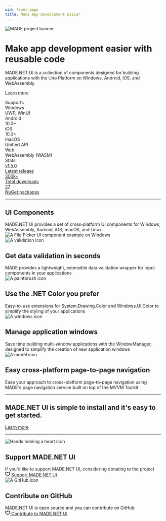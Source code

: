 ```yaml
---
uid: front-page
title: Make App Development Easier
---
```


<img src="images/ProjectBanner.png" alt="MADE project banner" class="hero-image" />

<div class="hero-layout highlight-section">
  <h1 class="hero-title">
    Make app development easier with reusable code
  </h1>

  <div class="hero-subtitle">
    MADE.NET UI is a collection of components designed for building applications with the Uno Platform on Windows, Android, iOS, and WebAssembly.
  </div>

  <div class="hero-actions mb-5">
<span class="button accent-button">

[Learn more](articles/intro.md)

</span>
  </div>

</div>

<div class="highlight-section">
  <span class="small-heading">
    Supports
  </span>
  <div class="stats-container d-flex flex-row flex-wrap">
    <div class="stat">
      <span>
        <div class="stat-container">
          <div class="stat-header">
            <span>
              Windows
            </span>
          </div>
          <div class="stat-content">
            <span>
              UWP, WinUI
            </span>
          </div>
        </div>
      </span>
    </div>
    <div class="stat">
      <span>
        <div class="stat-container">
          <div class="stat-header">
            <span>
              Android
            </span>
          </div>
          <div class="stat-content">
            <span>
              10.0+
            </span>
          </div>
        </div>
      </span>
    </div>
    <div class="stat">
      <span>
        <div class="stat-container">
          <div class="stat-header">
            <span>
              iOS
            </span>
          </div>
          <div class="stat-content">
            <span>
              10.0+
            </span>
          </div>
        </div>
      </span>
    </div>
    <div class="stat">
      <span>
        <div class="stat-container">
          <div class="stat-header">
            <span>
              macOS
            </span>
          </div>
          <div class="stat-content">
            <span>
              Unified API
            </span>
          </div>
        </div>
      </span>
    </div>
    <div class="stat">
      <span>
        <div class="stat-container">
          <div class="stat-header">
            <span>
              Web
            </span>
          </div>
          <div class="stat-content">
            <span>
              WebAssembly (WASM)
            </span>
          </div>
        </div>
      </span>
    </div>
  </div>
</div>

<div class="highlight-section home-row">
  <span class="small-heading">
    Stats
  </span>
  <div class="stats-container d-flex flex-row flex-wrap">
    <a class="stat" href="https://github.com/MADE-Apps/MADE.NET-UI/releases" target="_blank">
      <span>
        <div class="stat-container">
          <div class="stat-header">
            <span>
              v1.5.0
            </span>
          </div>
          <div class="stat-content">
            <span>
              Latest release
            </span>
          </div>
        </div>
      </span>
    </a>
    <a class="stat" href="https://www.nuget.org/profiles/made-apps" target="_blank">
      <span>
        <div class="stat-container">
          <div class="stat-header">
            <span>
              300k+
            </span>
          </div>
          <div class="stat-content">
            <span>
              Total downloads
            </span>
          </div>
        </div>
      </span>
    </a>
    <a class="stat" href="https://www.nuget.org/profiles/made-apps" target="_blank">
      <span>
        <div class="stat-container">
          <div class="stat-header">
            <span>
              27
            </span>
          </div>
          <div class="stat-content">
            <span>
              NuGet packages
            </span>
          </div>
        </div>
      </span>
    </a>
  </div>
</div>

---

<div class="row home-row">
  <div class="d-flex flex-column my-auto col-lg-7">
    <h2 class="md-header">
      UI Components
    </h2>
    <div class="md-content">
      MADE.NET UI provides a set of cross-platform UI components for Windows, WebAssembly, Android, iOS, macOS, and Linux.
    </div>
  </div>
  <div class="col-lg-5">
    <img src="images/FilePickerSample.png" alt="A File Picker UI component example on Windows" />
  </div>
</div>

<div class="row home-row">
  <div class="grid-col col-lg-6 d-flex flex-column">
    <div class="grid-item grid-border-bottom grid-border-right d-flex flex-column align-items-center text-center">
      <img src="images/icons/validation.png" alt="A validation icon" />
      <h2 class="sm-header">
        Get data validation in seconds
      </h2>
      <div class="sm-content">
        MADE provides a lightweight, extensible data validation wrapper for input components in your applications
      </div>
    </div>
    <div class="grid-item grid-border-right d-flex flex-column align-items-center text-center">
      <img src="images/icons/theme.png" alt="A paintbrush icon" />
      <h2 class="sm-header">
        Use the .NET Color you prefer
      </h2>
      <div class="sm-content">
        Easy-to-use extensions for System.Drawing.Color and Windows.UI.Color to simplify the styling of your applications
      </div>
    </div>
  </div>
  <div class="grid-col col-lg-6 d-flex flex-column">
    <div class="grid-item grid-border-bottom d-flex flex-column align-items-center text-center">
      <img src="images/icons/windows.png" alt="A windows icon" />
      <h2 class="sm-header">
        Manage application windows
      </h2>
      <div class="sm-content">
        Save time building multi-window applications with the WindowManager, designed to simplify the creation of new application windows
      </div>
    </div>
    <div class="grid-item d-flex flex-column align-items-center text-center">
      <img src="images/icons/model.png" alt="A model icon" />
      <h2 class="sm-header">
        Easy cross-platform page-to-page navigation
      </h2>
      <div class="sm-content">
        Ease your approach to cross-platform page-to-page navigation using MADE's page navigation service built on top of the MVVM Toolkit
      </div>
    </div>
  </div>
</div>

---

<div class="row highlight-section home-row d-flex home-row-centered-sm">
  <div class="d-flex flex-column my-auto col-lg-7">
    <h2 class="sm-header mb-5">
      MADE.NET UI is simple to install and it's easy to get started.
    </h2>
  </div>
  <div class="col-lg-5">

<span class="button accent-button">

[Learn more](articles/intro.md)

</span>

  </div>
</div>

---

<div class="row home-row">
  <div class="grid-col col-lg-6 d-flex flex-column">
    <div class="grid-item grid-border-right d-flex flex-column align-items-center text-center">
      <img src="images/icons/love.png" alt="Hands holding a heart icon" />
      <h2 class="sm-header">
        Support MADE.NET UI
      </h2>
      <div class="sm-content mb-3">
        If you'd like to support MADE.NET UI, considering donating to the project
      </div>
      <span class="button sponsor-button">
<a aria-label="Support MADE.NET UI" target="_top" href="https://github.com/sponsors/jamesmcroft/">
<svg height="16" class="octicon octicon-heart text-pink me-2" viewbox="0 0 16 16" version="1.1" width="16" aria-hidden="true">
<path fill-rule="evenodd" d="M4.25 2.5c-1.336 0-2.75 1.164-2.75 3 0 2.15 1.58 4.144 3.365 5.682A20.565 20.565 0 008 13.393a20.561 20.561 0 003.135-2.211C12.92 9.644 14.5 7.65 14.5 5.5c0-1.836-1.414-3-2.75-3-1.373 0-2.609.986-3.029 2.456a.75.75 0 01-1.442 0C6.859 3.486 5.623 2.5 4.25 2.5zM8 14.25l-.345.666-.002-.001-.006-.003-.018-.01a7.643 7.643 0 01-.31-.17 22.075 22.075 0 01-3.434-2.414C2.045 10.731 0 8.35 0 5.5 0 2.836 2.086 1 4.25 1 5.797 1 7.153 1.802 8 3.02 8.847 1.802 10.203 1 11.75 1 13.914 1 16 2.836 16 5.5c0 2.85-2.045 5.231-3.885 6.818a22.08 22.08 0 01-3.744 2.584l-.018.01-.006.003h-.002L8 14.25zm0 0l.345.666a.752.752 0 01-.69 0L8 14.25z"></path>
</svg>
<span>Support MADE.NET UI</span>
</a>
</span>
    </div>
  </div>
  <div class="grid-col col-lg-6 d-flex flex-column">
    <div class="grid-item d-flex flex-column align-items-center text-center">
      <img src="images/icons/github.png" alt="A GitHub icon" />
      <h2 class="sm-header">
        Contribute on GitHub
      </h2>
      <div class="sm-content mb-3">
        MADE.NET UI is open source and you can contribute on GitHub
      </div>
      <span class="button sponsor-button">
<a aria-label="Contribute to MADE.NET UI" target="_top" href="https://github.com/MADE-Apps/MADE.NET-UI/">
<svg height="16" class="octicon octicon-heart text-pink me-2" viewbox="0 0 16 16" version="1.1" width="16" aria-hidden="true">
<path fill-rule="evenodd" d="M4.25 2.5c-1.336 0-2.75 1.164-2.75 3 0 2.15 1.58 4.144 3.365 5.682A20.565 20.565 0 008 13.393a20.561 20.561 0 003.135-2.211C12.92 9.644 14.5 7.65 14.5 5.5c0-1.836-1.414-3-2.75-3-1.373 0-2.609.986-3.029 2.456a.75.75 0 01-1.442 0C6.859 3.486 5.623 2.5 4.25 2.5zM8 14.25l-.345.666-.002-.001-.006-.003-.018-.01a7.643 7.643 0 01-.31-.17 22.075 22.075 0 01-3.434-2.414C2.045 10.731 0 8.35 0 5.5 0 2.836 2.086 1 4.25 1 5.797 1 7.153 1.802 8 3.02 8.847 1.802 10.203 1 11.75 1 13.914 1 16 2.836 16 5.5c0 2.85-2.045 5.231-3.885 6.818a22.08 22.08 0 01-3.744 2.584l-.018.01-.006.003h-.002L8 14.25zm0 0l.345.666a.752.752 0 01-.69 0L8 14.25z"></path>
</svg>
<span>Contribute to MADE.NET UI</span>
</a>
    </div>
  </div>
</div>
